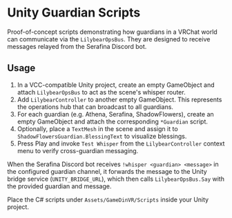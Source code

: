 # Unity Guardian Scripts

Proof-of-concept scripts demonstrating how guardians in a VRChat world can
communicate via the `LilybearOpsBus`. They are designed to receive messages
relayed from the Serafina Discord bot.

## Usage

1. In a VCC-compatible Unity project, create an empty GameObject and attach
   `LilybearOpsBus` to act as the scene's whisper router.
2. Add `LilybearController` to another empty GameObject. This represents the
   operations hub that can broadcast to all guardians.
3. For each guardian (e.g. Athena, Serafina, ShadowFlowers), create an empty
   GameObject and attach the corresponding `*Guardian` script.
4. Optionally, place a `TextMesh` in the scene and assign it to
   `ShadowFlowersGuardian.BlessingText` to visualize blessings.
5. Press Play and invoke `Test Whisper` from the `LilybearController`
   context menu to verify cross-guardian messaging.

When the Serafina Discord bot receives `!whisper <guardian> <message>` in the
configured guardian channel, it forwards the message to the Unity bridge service
(`UNITY_BRIDGE_URL`), which then calls `LilybearOpsBus.Say` with the provided
guardian and message.

Place the C# scripts under `Assets/GameDinVR/Scripts` inside your Unity project.
